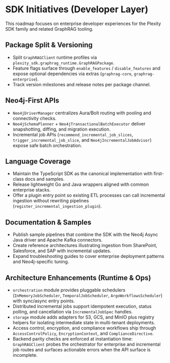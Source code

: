 # SDK Initiatives (Developer Layer)

This roadmap focuses on enterprise developer experiences for the Plexity SDK family and related GraphRAG tooling.

## Package Split & Versioning
- Split `GraphRAGClient` runtime profiles via `plexity_sdk.graphrag_runtime.GraphRAGPackage`.
- Feature flags surface through `enable_features` / `disable_features` and expose optional dependencies via extras (`graphrag-core`, `graphrag-enterprise`).
- Track version milestones and release notes per package channel.

## Neo4j-First APIs
- `Neo4jDriverManager` centralizes Aura/Bolt routing with pooling and connectivity checks.
- `Neo4jSchemaPlanner` + `Neo4jTransactionalBatchExecutor` deliver snapshotting, diffing, and migration execution.
- Incremental job APIs (`recommend_incremental_job_slices`, `trigger_incremental_job_slice`, and `Neo4jIncrementalJobAdvisor`) expose safe batch orchestration.

## Language Coverage
- Maintain the TypeScript SDK as the canonical implementation with first-class docs and samples.
- Release lightweight Go and Java wrappers aligned with common enterprise stacks.
- Offer a plugin entry point so existing ETL processes can call incremental ingestion without rewriting pipelines (`register_incremental_ingestion_plugin`).

## Documentation & Samples
- Publish sample pipelines that combine the SDK with the Neo4j Async Java driver and Apache Kafka connectors.
- Create reference architectures illustrating ingestion from SharePoint, Salesforce, and SAP with incremental updates.
- Expand troubleshooting guides to cover enterprise deployment patterns and Neo4j-specific tuning.

## Architecture Enhancements (Runtime & Ops)
- `orchestration` module provides pluggable schedulers (`InMemoryJobScheduler`, `TemporalJobScheduler`, `ArgoWorkflowsScheduler`) with sync/async entry points.
- Distributed incremental jobs support idempotent execution, status polling, and cancellation via `IncrementalJobSpec` handles.
- `storage` module adds adapters for S3, GCS, and MinIO plus registry helpers for isolating intermediate state in multi-tenant deployments.
- Access control, encryption, and compliance workflows ship through `AccessControlPolicy`, `EncryptionContext`, and `ComplianceDirective`.
- Backend parity checks are enforced at instantiation time: `GraphRAGClient` probes the orchestrator for enterprise and incremental job routes and surfaces actionable errors when the API surface is incomplete.
